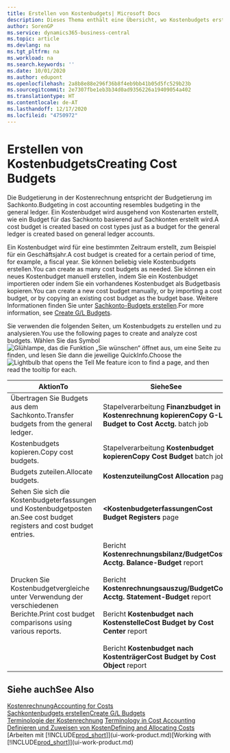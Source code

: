 ```yaml
---
title: Erstellen von Kostenbudgets| Microsoft Docs
description: Dieses Thema enthält eine Übersicht, wo Kostenbudgets erstellt und analysiert werden.
author: SorenGP
ms.service: dynamics365-business-central
ms.topic: article
ms.devlang: na
ms.tgt_pltfrm: na
ms.workload: na
ms.search.keywords: ''
ms.date: 10/01/2020
ms.author: edupont
ms.openlocfilehash: 2a8b8e88e296f36b8f4eb9bb41b05d5fc529b23b
ms.sourcegitcommit: 2e7307fbe1eb3b34d0ad9356226a19409054a402
ms.translationtype: HT
ms.contentlocale: de-AT
ms.lasthandoff: 12/17/2020
ms.locfileid: "4750972"
---
```

# <a name="creating-cost-budgets"></a><span data-ttu-id="59d42-103">Erstellen von Kostenbudgets</span><span class="sxs-lookup"><span data-stu-id="59d42-103">Creating Cost Budgets</span></span>
<span data-ttu-id="59d42-104">Die Budgetierung in der Kostenrechnung entspricht der Budgetierung im Sachkonto.</span><span class="sxs-lookup"><span data-stu-id="59d42-104">Budgeting in cost accounting resembles budgeting in the general ledger.</span></span> <span data-ttu-id="59d42-105">Ein Kostenbudget wird ausgehend von Kostenarten erstellt, wie ein Budget für das Sachkonto basierend auf Sachkonten erstellt wird.</span><span class="sxs-lookup"><span data-stu-id="59d42-105">A cost budget is created based on cost types just as a budget for the general ledger is created based on general ledger accounts.</span></span>  

<span data-ttu-id="59d42-106">Ein Kostenbudget wird für eine bestimmten Zeitraum erstellt, zum Beispiel für ein Geschäftsjahr.</span><span class="sxs-lookup"><span data-stu-id="59d42-106">A cost budget is created for a certain period of time, for example, a fiscal year.</span></span> <span data-ttu-id="59d42-107">Sie können beliebig viele Kostenbudgets erstellen.</span><span class="sxs-lookup"><span data-stu-id="59d42-107">You can create as many cost budgets as needed.</span></span> <span data-ttu-id="59d42-108">Sie können ein neues Kostenbudget manuell erstellen, indem Sie ein Kostenbudget importieren oder indem Sie ein vorhandenes Kostenbudget als Budgetbasis kopieren.</span><span class="sxs-lookup"><span data-stu-id="59d42-108">You can create a new cost budget manually, or by importing a cost budget, or by copying an existing cost budget as the budget base.</span></span> <span data-ttu-id="59d42-109">Weitere Informationen finden Sie unter [Sachkonto-Budgets erstellen](finance-how-create-budgets.md).</span><span class="sxs-lookup"><span data-stu-id="59d42-109">For more information, see [Create G/L Budgets](finance-how-create-budgets.md).</span></span>

<span data-ttu-id="59d42-110">Sie verwenden die folgenden Seiten, um Kostenbudgets zu erstellen und zu analysieren.</span><span class="sxs-lookup"><span data-stu-id="59d42-110">You use the following pages to create and analyze cost budgets.</span></span> <span data-ttu-id="59d42-111">Wählen Sie das Symbol ![Glühlampe, das die Funktion „Sie wünschen“ öffnet](media/ui-search/search_small.png "Tell Me-Funktion") aus, um eine Seite zu finden, und lesen Sie dann die jeweilige QuickInfo.</span><span class="sxs-lookup"><span data-stu-id="59d42-111">Choose the ![Lightbulb that opens the Tell Me feature](media/ui-search/search_small.png "Tell me what you want to do") icon to find a page, and then read the tooltip for each.</span></span>

|<span data-ttu-id="59d42-112">Aktion</span><span class="sxs-lookup"><span data-stu-id="59d42-112">To</span></span>|<span data-ttu-id="59d42-113">Siehe</span><span class="sxs-lookup"><span data-stu-id="59d42-113">See</span></span>|  
|--------|---------|  
|<span data-ttu-id="59d42-114">Übertragen Sie Budgets aus dem Sachkonto.</span><span class="sxs-lookup"><span data-stu-id="59d42-114">Transfer budgets from the general ledger.</span></span>|<span data-ttu-id="59d42-115">Stapelverarbeitung **Finanzbudget in Kostenrechnung kopieren**</span><span class="sxs-lookup"><span data-stu-id="59d42-115">**Copy G-L Budget to Cost Acctg.** batch job</span></span>|  
|<span data-ttu-id="59d42-116">Kostenbudgets kopieren.</span><span class="sxs-lookup"><span data-stu-id="59d42-116">Copy cost budgets.</span></span>|<span data-ttu-id="59d42-117">Stapelverarbeitung **Kostenbudget kopieren**</span><span class="sxs-lookup"><span data-stu-id="59d42-117">**Copy Cost Budget** batch job</span></span>|  
|<span data-ttu-id="59d42-118">Budgets zuteilen.</span><span class="sxs-lookup"><span data-stu-id="59d42-118">Allocate budgets.</span></span>|<span data-ttu-id="59d42-119">**Kostenzuteilung**</span><span class="sxs-lookup"><span data-stu-id="59d42-119">**Cost Allocation** page</span></span>|  
|<span data-ttu-id="59d42-120">Sehen Sie sich die Kostenbudgeterfassungen und Kostenbudgetposten an.</span><span class="sxs-lookup"><span data-stu-id="59d42-120">See cost budget registers and cost budget entries.</span></span>|<span data-ttu-id="59d42-121">**<Kostenbudgeterfassungen**</span><span class="sxs-lookup"><span data-stu-id="59d42-121">**Cost Budget Registers** page</span></span>|  
|<span data-ttu-id="59d42-122">Drucken Sie Kostenbudgetvergleiche unter Verwendung der verschiedenen Berichte.</span><span class="sxs-lookup"><span data-stu-id="59d42-122">Print cost budget comparisons using various reports.</span></span>|<span data-ttu-id="59d42-123">Bericht **Kostenrechnungsbilanz/Budget**</span><span class="sxs-lookup"><span data-stu-id="59d42-123">**Cost Acctg. Balance-Budget** report</span></span><br /><br /> <span data-ttu-id="59d42-124">Bericht **Kostenrechnungsauszug/Budget**</span><span class="sxs-lookup"><span data-stu-id="59d42-124">**Cost Acctg. Statement-Budget** report</span></span><br /><br /> <span data-ttu-id="59d42-125">Bericht **Kostenbudget nach Kostenstelle**</span><span class="sxs-lookup"><span data-stu-id="59d42-125">**Cost Budget by Cost Center** report</span></span><br /><br /> <span data-ttu-id="59d42-126">Bericht **Kostenbudget nach Kostenträger**</span><span class="sxs-lookup"><span data-stu-id="59d42-126">**Cost Budget by Cost Object** report</span></span>|  

## <a name="see-also"></a><span data-ttu-id="59d42-127">Siehe auch</span><span class="sxs-lookup"><span data-stu-id="59d42-127">See Also</span></span>  
[<span data-ttu-id="59d42-128">Kostenrechnung</span><span class="sxs-lookup"><span data-stu-id="59d42-128">Accounting for Costs</span></span>](finance-manage-cost-accounting.md)  
[<span data-ttu-id="59d42-129">Sachkontenbudgets erstellen</span><span class="sxs-lookup"><span data-stu-id="59d42-129">Create G/L Budgets</span></span>](finance-how-create-budgets.md)  
<span data-ttu-id="59d42-130">[Terminologie der Kostenrechnung](finance-terminology-in-cost-accounting.md) </span><span class="sxs-lookup"><span data-stu-id="59d42-130">[Terminology in Cost Accounting](finance-terminology-in-cost-accounting.md) </span></span>  
[<span data-ttu-id="59d42-131">Definieren und Zuweisen von Kosten</span><span class="sxs-lookup"><span data-stu-id="59d42-131">Defining and Allocating Costs</span></span>](finance-define-and-allocate-costs.md)  
<span data-ttu-id="59d42-132">[Arbeiten mit [!INCLUDE[prod_short](includes/prod_short.md)]](ui-work-product.md)</span><span class="sxs-lookup"><span data-stu-id="59d42-132">[Working with [!INCLUDE[prod_short](includes/prod_short.md)]](ui-work-product.md)</span></span>

